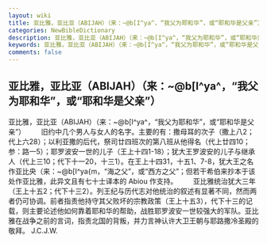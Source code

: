 ```yaml
---
layout: wiki
title: 亚比雅，亚比亚（ABIJAH）（来：~@b[I^ya^，“我父为耶和华”，或“耶和华是父亲”）
categories: NewBibleDictionary
description: 亚比雅，亚比亚（ABIJAH）（来：~@b[I^ya^，“我父为耶和华”，或“耶和华是父亲”）
keywords: 亚比雅，亚比亚（ABIJAH）（来：~@b[I^ya^，“我父为耶和华”，或“耶和华是父亲”）
comments: false
---
```


## 亚比雅，亚比亚（ABIJAH）（来：~@b[I^ya^，“我父为耶和华”，或“耶和华是父亲”）



亚比雅，亚比亚（ABIJAH）（来：~@b[I^ya^，“我父为耶和华”，或“耶和华是父亲”）
　　旧约中几个男人与女人的名字。主要的有：撒母耳的次子（撒上八2；代上六28）；以利亚撒的后代，祭司廿四班次的第八班从他得名（代上廿四10；参：路一5）；耶罗波安一世的儿子（王上十四1-18）；犹大王罗波安的儿子与继承人（代上三10；代下十一20，十三1）。在王上十四31，十五1、7-8，犹大王之名作亚比央（来：~@b[I^ya{m，“海之父”，或“西方之父”；但若干希伯来抄本于该处作亚比雅，此异文且有七十士译本的 Abiou
作支持。
　　亚比雅统治犹大三年（王上十五2；代下十三2）。列王纪与历代志对他统治的叙述有显著不同，然而两者仍可协调。前者指责他持守其父败坏的宗教政策（王上十五3），代下十三的记载，则主要论述他如何靠着耶和华的帮助，战胜耶罗波安一世较强大的军队。亚比雅在战争之前的言词，指责北国的背叛，并力言神认许大卫王朝与耶路撒冷圣殿的敬拜。
J.C.J.W.



